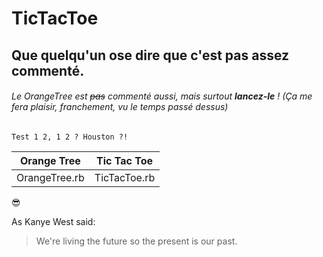 # TicTacToe

## Que quelqu'un ose dire que c'est pas assez commenté.

###### Le OrangeTree est ~~pas~~ commenté aussi, mais surtout **lancez-le** ! *(Ça me fera plaisir, franchement, vu le temps passé dessus)*




`Test 1 2, 1 2 ? Houston ?!`


Orange Tree | Tic Tac Toe
------------ | -------------
OrangeTree.rb | TicTacToe.rb



:sunglasses:



As Kanye West said:

> We're living the future so
> the present is our past.